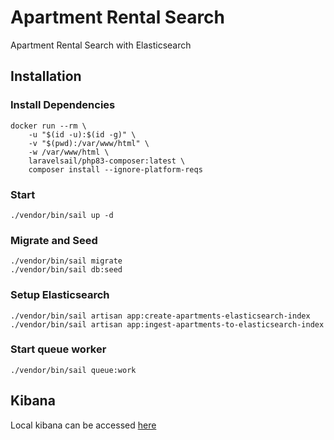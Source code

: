 # Apartment Rental Search

Apartment Rental Search with Elasticsearch

## Installation

### Install Dependencies
```shell
docker run --rm \
    -u "$(id -u):$(id -g)" \
    -v "$(pwd):/var/www/html" \
    -w /var/www/html \
    laravelsail/php83-composer:latest \
    composer install --ignore-platform-reqs
```

### Start
```shell
./vendor/bin/sail up -d
```

### Migrate and Seed
```shell
./vendor/bin/sail migrate
./vendor/bin/sail db:seed
```

### Setup Elasticsearch
```shell
./vendor/bin/sail artisan app:create-apartments-elasticsearch-index
./vendor/bin/sail artisan app:ingest-apartments-to-elasticsearch-index
```

### Start queue worker
```shell
./vendor/bin/sail queue:work
```

## Kibana

Local kibana can be accessed [here](http://localhost:5601/)
